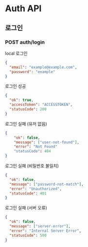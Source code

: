 # Auth API

## 로그인

### POST auth/login

local 로그인

```json
{
  "email": "example@example.com",
  "password": "example"
}
```

로그인 성공

```json
{
  "ok": true,
  "accessToken": "ACCESSTOKEN",
  "statusCode": 200
}
```

로그인 실패 (유저 없음)

```json
{
	"ok": false,
	"message": ["user-not-found"],
	"error": "Not Found"
	"statusCode": 404
}
```

로그인 실패 (비밀번호 불일치)

```json
{
  "ok": false,
  "message": ["password-not-match"],
  "error": "Unauthorized",
  "statusCode": 401
}
```

로그인 실패 (서버 오류)

```json
{
  "ok": false,
  "message": ["server-error"],
  "error": "Internal Server Error",
  "statusCode": 500
}
```
